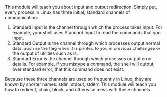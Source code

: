This module will teach you about input and output redirection. Simply put, every process in Linux has three initial, standard channels of communication:

1. Standard Input is the channel through which the process takes input. For example, your shell uses Standard Input to read the commands that you input.
2. Standard Output is the channel through which processes output normal data, such as the flag when it is printed to you in previous challenges or the output of utilities such as ls.
3. Standard Error is the channel through which processes output error details. For example, if you mistype a command, the shell will output, over standard error, that this command does not exist.

Because these three channels are used so frequently in Linux, they are known by shorter names: stdin, stdout, stderr. This module will teach you how to redirect, chain, block, and otherwise mess with these channels.